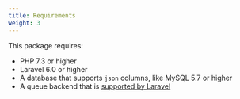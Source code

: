```yaml
---
title: Requirements
weight: 3
---
```


This package requires:
- PHP 7.3 or higher 
- Laravel 6.0 or higher
- A database that supports `json` columns, like MySQL 5.7 or higher
- A queue backend that is [supported by Laravel](https://laravel.com/docs/5.6/queues#driver-prerequisites)
